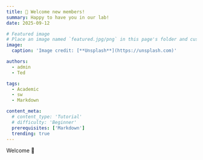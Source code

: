 ```yaml
---
title: 🎉 Welcome new members!
summary: Happy to have you in our lab!
date: 2025-09-12

# Featured image
# Place an image named `featured.jpg/png` in this page's folder and customize its options here.
image:
  caption: 'Image credit: [**Unsplash**](https://unsplash.com)'

authors:
  - admin
  - Ted

tags:
  - Academic
  - sw
  - Markdown

content_meta:
  # content_type: 'Tutorial'
  # difficulty: 'Beginner'
  prerequisites: ['Markdown']
  trending: true
---
```


Welcome 👋
